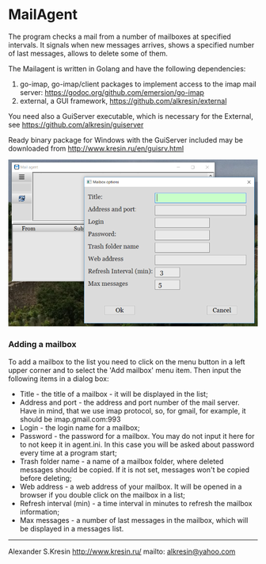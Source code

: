 # MailAgent

The program checks a mail from a number of mailboxes at specified intervals.
It signals when new messages arrives, shows a specified number of last messages, allows to delete some of them.

The Mailagent is written in Golang and have the following dependencies:

 1) go-imap, go-imap/client packages to implement access to the imap mail server: https://godoc.org/github.com/emersion/go-imap
 2) external, a GUI framework, https://github.com/alkresin/external

 You need also a GuiServer executable, which is necessary for the External, see https://github.com/alkresin/guiserver

 Ready binary package for Windows with the GuiServer included may be downloaded from http://www.kresin.ru/en/guisrv.html

<p align="center" markdown="1">
  <img src="screenshot/mailagent_01.png" />
</p>

### Adding a mailbox
To add a mailbox to the list you need to click on the menu button in a left upper corner and to select the 'Add mailbox' menu item.
Then input the following items in a dialog box:

 - Title - the title of a mailbox - it will be displayed in the list;
 - Address and port   - the address and port number of the mail server. Have in mind, that we use imap protocol, so, for gmail, for example, it should be imap.gmail.com:993
 - Login              - the login name for a mailbox;
 - Password           - the password for a mailbox. You may do not input it here for to not keep it in agent.ini. In this case you will be asked about password every time at a program start;
 - Trash folder name  - a name of a mailbox folder, where deleted messages should be copied. If it is not set, messages won't be copied before deleting;
 - Web address        - a web address of your mailbox. It will be opened in a browser if you double click on the mailbox in a list;
 - Refresh interval (min) - a time interval in minutes to refresh the mailbox information;
 - Max messages       - a number of last messages in the mailbox, which will be displayed in a messages list.


--------------------
Alexander S.Kresin
http://www.kresin.ru/
mailto: alkresin@yahoo.com
